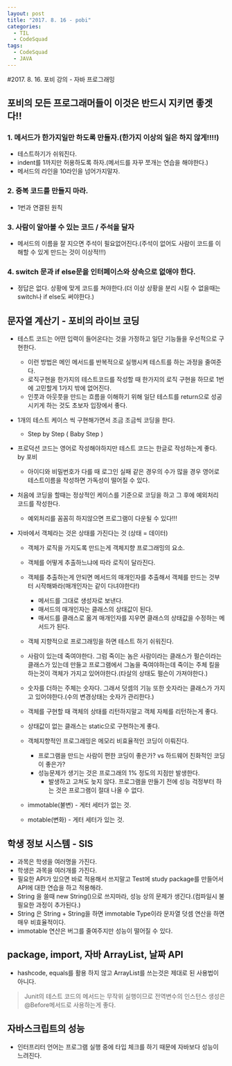 ```yaml
---
layout: post
title: "2017. 8. 16 - pobi"
categories:
  - TIL
  - CodeSquad
tags:
  - CodeSquad
  - JAVA
---
```

#2017. 8. 16. 포비 강의 - 자바 프로그래밍

## 포비의 모든 프로그래머들이 이것은 반드시 지키면 좋겟다!!
### 1. 메서드가 한가지일만 하도록 만들자.(한가지 이상의 일은 하지 않게!!!!)
  * 테스트하기가 쉬워진다.
  * indent를 1까지만 허용하도록 하자.(메서드를 자꾸 쪼개는 연습을 해야한다.)
  * 메서드의 라인을 10라인을 넘어가지말자.

### 2. 중복 코드를 만들지 마라.
  * 1번과 연결된 원칙

### 3. 사람이 알아볼 수 있는 코드 / 주석을 달자
  * 메서드의 이름을 잘 지으면 주석이 필요없어진다.(주석이 없어도 사람이 코드를 이해할 수 있게 만드는 것이 이상적!!!)

### 4. switch 문과 if else문을 인터페이스와 상속으로 없애야 한다.
  * 정답은 없다. 상황에 맞게 코드를 쳐야한다.(더 이상 상황을 분리 시킬 수 없을때는 switch나 if else도 써야한다.)


## 문자열 계산기 - 포비의 라이브 코딩
  * 테스트 코드는 어떤 입력이 들어온다는 것을 가정하고 일단 기능들을 우선적으로 구현한다.
    * 이런 방법은 메인 메서드를 반복적으로 실행시켜 테스트를 하는 과정을 줄여준다.
    * 로직구현을 한가지의 테스트코드를 작성할 때 한가지의 로직 구현을 하므로 1번에 고민할게 1가지 밖에 없어진다.
    * 인풋과 아웃풋을 만드는 흐름을 이해하기 위해 일단 테스트를 return으로 성공시키게 하는 것도 초보자 입장에서 좋다.

  * 1개의 테스트 케이스 씩 구현해가면서 조금 조금씩 코딩을 한다.
    * Step by Step ( Baby Step )

  * 프로덕션 코드는 영어로 작성해야하지만 테스트 코드는 한글로 작성하는게 좋다. by 포비
    * 아이디와 비밀번호가 다를 때 로그인 실패 같은 경우의 수가 많을 경우 영어로 테스트이름을 작성하면 가독성이 떨어질 수 있다.

  * 처음에 코딩을 할때는 정상적인 케이스를 기준으로 코딩을 하고 그 후에 예외처리 코드를 작성한다.
    * 예외처리를 꼼꼼히 하지않으면 프로그램이 다운될 수 있다!!!

  * 자바에서 객체라는 것은 상태를 가진다는 것 (상태 = 데이터)
    * 객체가 로직을 가지도록 만드는게 객체지향 프로그래밍의 요소.
    * 객체를 어떻게 추출하느냐에 따라 로직이 달라진다.
    * 객체를 추출하는게 안되면 메서드의 매개인자를 추출해서 객체를 만드는 것부터 시작해봐라(매개인자는 같이 다녀야한다!)
      * 메서드를 그대로 생성자로 보낸다.
      * 매서드의 매개인자는 클래스의 상태값이 된다.
      * 매서드를 클래스로 옮겨 매개인자를 지우면 클래스의 상태값을 수정하는 메서드가 된다.
    * 객체 지향적으로 프로그래밍을 하면 테스트 하기 쉬워진다.
    * 사람이 있는데 죽여야한다. 그럼 죽이는 놈은 사람이라는 클래스가 펄슨이라는 클래스가 있는데 만들고 프로그램에서 그놈을 죽여야하는데 죽이는 주체 킬을 하는것이 객체가 가지고 있어야한다.(타살의 상태도 펄슨이 가져야한다.)
    * 숫자를 더하는 주체는 숫자다. 그래서 덧셈의 기능 또한 숫자라는 클래스가 가지고 있어야한다.(수의 변경상태는 숫자가 관리한다.)
    * 객체를 구현할 때 객체의 상태를 리턴하지말고 객체 자체를 리턴하는게 좋다.
    * 상태값이 없는 클래스는 static으로 구현하는게 좋다.
    * 객체지향적인 프로그래밍은 메모리 비효율적인 코딩이 이뤄진다.
      * 프로그램을 만드는 사람이 편한 코딩이 좋은가? vs 하드웨어 친화적인 코딩이 좋은가?
      * 성능문제가 생기는 것은 프로그래의 1% 정도의 지점만 발생한다.
        * 발생하고 고쳐도 늦지 않다. 프로그램을 만들기 전에 성능 걱정부터 하는 것은 프로그램이 절대 나올 수 없다.

    * immotable(불변) - 게터 세터가 없는 것.
    * motable(변화) - 게터 세터가 있는 것.


## 학생 정보 시스템 - SIS
  * 과목은 학생을 여러명을 가진다.
  * 학생은 과목을 여러개를 가진다.
  * 필요한 API가 있으면 바로 적용해서 쓰지말고 Test에 study package를 만들어서 API에 대한 연습을 하고 적용해라.
  * String 을 쓸때 new String()으로 쓰지마라, 성능 상의 문제가 생긴다.(컴파일시 불필요한 과정이 추가된다.)
  * String 은 String + String을 하면 immotable Type이라 문자열 덧셈 연산을 하면 매우 비효율적이다.
  * immotable 연산은 버그를 줄여주지만 성능이 떨어질 수 있다.

## package, import, 자바 ArrayList, 날짜 API
  * hashcode, equals를 활용 하지 않고 ArrayList를 쓰는것은 제대로 된 사용법이 아니다.

  > Junit의 테스트 코드의 메서드는 무작위 실행이므로 전역변수의 인스턴스 생성은 @Before메서드로 사용하는게 좋다.


## 자바스크립트의 성능
  * 인터프리터 언어는 프로그램 실행 중에 타입 체크를 하기 때문에 자바보다 성능이 느려진다.
